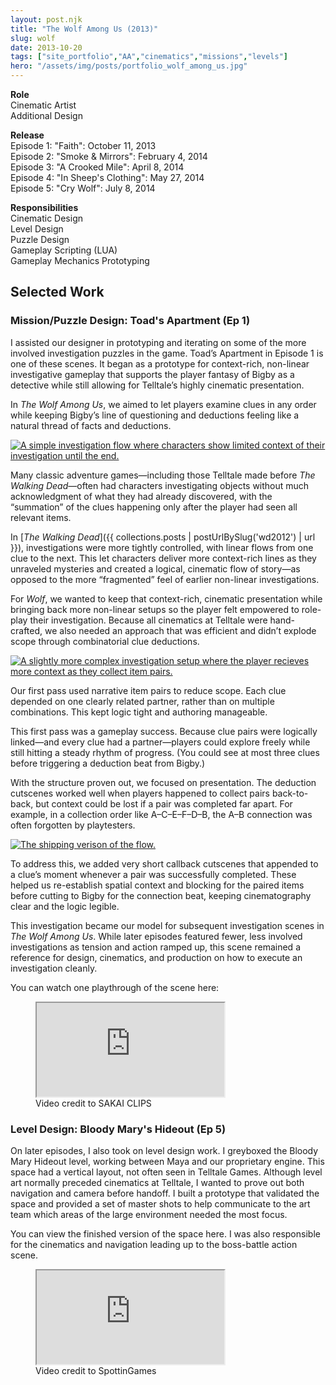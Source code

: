 ```yaml
---
layout: post.njk
title: "The Wolf Among Us (2013)"
slug: wolf
date: 2013-10-20
tags: ["site_portfolio","AA","cinematics","missions","levels"]
hero: "/assets/img/posts/portfolio_wolf_among_us.jpg"
---
```


**Role**  
Cinematic Artist  
Additional Design  

**Release**  
Episode 1: "Faith": October 11, 2013  
Episode 2: "Smoke & Mirrors": February 4, 2014  
Episode 3: "A Crooked Mile": April 8, 2014  
Episode 4: "In Sheep's Clothing": May 27, 2014  
Episode 5: "Cry Wolf": July 8, 2014   

**Responsibilities**  
Cinematic Design  
Level Design  
Puzzle Design  
Gameplay Scripting (LUA)  
Gameplay Mechanics Prototyping  

## Selected Work
### Mission/Puzzle Design: Toad's Apartment (Ep 1)

I assisted our designer in prototyping and iterating on some of the more involved investigation puzzles in the game. Toad’s Apartment in Episode 1 is one of these scenes. It began as a prototype for context-rich, non-linear investigative gameplay that supports the player fantasy of Bigby as a detective while still allowing for Telltale’s highly cinematic presentation.

In *The Wolf Among Us*, we aimed to let players examine clues in any order while keeping Bigby’s line of questioning and deductions feeling like a natural thread of facts and deductions.

<div class="side-by-side right v-top" style="--img-col: 70%;">
  <a href="/assets/img/posts/portfolio_wolf_flow1.png" data-popup="image">
    <img src="/assets/img/posts/portfolio_wolf_flow1.png" alt="A simple investigation flow where characters show limited context of their investigation until the end.">
  </a>
  <div>
    <p>
Many classic adventure games—including those Telltale made before <i>The Walking Dead</i>—often had characters investigating objects without much acknowledgment of what they had already discovered, with the “summation” of the clues happening only after the player had seen all relevant items.</p>
  </div>
</div>

In [*The Walking Dead*]({{ collections.posts | postUrlBySlug('wd2012') | url }}), investigations were more tightly controlled, with linear flows from one clue to the next. This let characters deliver more context-rich lines as they unraveled mysteries and created a logical, cinematic flow of story—as opposed to the more “fragmented” feel of earlier non-linear investigations.

For *Wolf*, we wanted to keep that context-rich, cinematic presentation while bringing back more non-linear setups so the player felt empowered to role-play their investigation. Because all cinematics at Telltale were hand-crafted, we also needed an approach that was efficient and didn’t explode scope through combinatorial clue deductions.

<div class="side-by-side right v-top" style="--img-col: 70%;">
  <a href="/assets/img/posts/portfolio_wolf_flow2.png" data-popup="image">
    <img src="/assets/img/posts/portfolio_wolf_flow2.png" alt="A slightly more complex investigation setup where the player recieves more context as they collect item pairs.">
  </a>
  <div>
    <p>
Our first pass used narrative item pairs to reduce scope. Each clue depended on one clearly related partner, rather than on multiple combinations. This kept logic tight and authoring manageable. </p>
  </div>
</div>

This first pass was a gameplay success. Because clue pairs were logically linked—and every clue had a partner—players could explore freely while still hitting a steady rhythm of progress. (You could see at most three clues before triggering a deduction beat from Bigby.)

With the structure proven out, we focused on presentation. The deduction cutscenes worked well when players happened to collect pairs back-to-back, but context could be lost if a pair was completed far apart. For example, in a collection order like A–C–E–F–D–B, the A–B connection was often forgotten by playtesters.

<div class="side-by-side right v-top" style="--img-col:70%;">
  <a href="/assets/img/posts/portfolio_wolf_flow3.png" data-popup="image">
    <img src="/assets/img/posts/portfolio_wolf_flow3.png" alt="The shipping verison of the flow." />
  </a>
  <div><p>To address this, we added very short callback cutscenes that appended to a clue’s moment whenever a pair was successfully completed. These helped us re-establish spatial context and blocking for the paired items before cutting to Bigby for the connection beat, keeping cinematography clear and the logic legible.</p>
  </div>
</div>


This investigation became our model for subsequent investigation scenes in *The Wolf Among Us*. While later episodes featured fewer, less involved investigations as tension and action ramped up, this scene remained a reference for design, cinematics, and production on how to execute an investigation cleanly.

You can watch one playthrough of the scene here:

<figure class="figure-center">
  <div class="video-embed" data-ratio="16/9" style="--max: 800px;">
    <iframe
      src="https://www.youtube.com/embed/SmfT-Ly6YOY?si=dQJxZXkU_PLxkXWB&amp;start=110" 
      title="TWAU investigation at Toad's apartment"
      loading="lazy"
      allow="accelerometer; autoplay; clipboard-write; encrypted-media; gyroscope; picture-in-picture; web-share"
      referrerpolicy="strict-origin-when-cross-origin"
      allowfullscreen>
    </iframe>
  </div>
  <figcaption class="hero-caption">Video credit to SAKAI CLIPS</figcaption>
</figure>

### Level Design: Bloody Mary's Hideout (Ep 5)

On later episodes, I also took on level design work. I greyboxed the Bloody Mary Hideout level, working between Maya and our proprietary engine. This space had a vertical layout, not often seen in Telltale Games. Although level art normally preceded cinematics at Telltale, I wanted to prove out both navigation and camera before handoff. I built a prototype that validated the space and provided a set of master shots to help communicate to the art team which areas of the large environment needed the most focus.

You can view the finished version of the space here. I was also responsible for the cinematics and navigation leading up to the boss-battle action scene.

<figure class="figure-center">
  <div class="video-embed" data-ratio="16/9" style="--max: 800px;">
    <iframe
      src="https://www.youtube.com/embed/QyIqIu75MSU?si=XRqrK6ZGAkd2OkKo&amp;start=1367" 
      title="The Wolf Among Us - Full Episode 5: Cry Wolf HD [No Commentary]"
      loading="lazy"
      allow="accelerometer; autoplay; clipboard-write; encrypted-media; gyroscope; picture-in-picture; web-share"
      referrerpolicy="strict-origin-when-cross-origin"
      allowfullscreen>
    </iframe>
  </div>
  <figcaption class="hero-caption">Video credit to SpottinGames</figcaption>
</figure>
